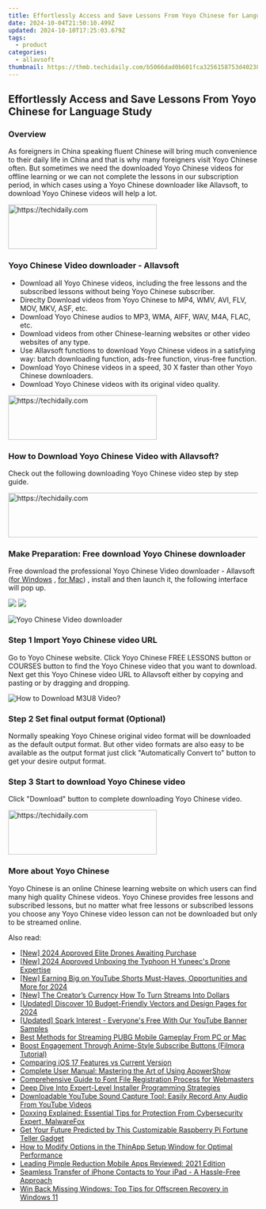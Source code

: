 ```yaml
---
title: Effortlessly Access and Save Lessons From Yoyo Chinese for Language Study
date: 2024-10-04T21:50:10.499Z
updated: 2024-10-10T17:25:03.679Z
tags:
  - product
categories:
  - allavsoft
thumbnail: https://thmb.techidaily.com/b5066dad0b601fca3256158753d40238cd5a1c7754394d186d31755e512b1e70.jpg
---
```


## Effortlessly Access and Save Lessons From Yoyo Chinese for Language Study

### Overview

As foreigners in China speaking fluent Chinese will bring much convenience to their daily life in China and that is why many foreigners visit Yoyo Chinese often. But sometimes we need the downloaded Yoyo Chinese videos for offline learning or we can not complete the lessons in our subscription period, in which cases using a Yoyo Chinese downloader like Allavsoft, to download Yoyo Chinese videos will help a lot.

<!-- affiliate ads begin -->
<a href="https://aligracehair.sjv.io/c/5597632/2006928/19272" target="_top" id="2006928">
  <img src="//a.impactradius-go.com/display-ad/19272-2006928" border="0" alt="https://techidaily.com" width="300" height="90"/>
</a>
<img height="0" width="0" src="https://aligracehair.sjv.io/i/5597632/2006928/19272" style="position:absolute;visibility:hidden;" border="0" />
<!-- affiliate ads end -->

### Yoyo Chinese Video downloader - Allavsoft

* Download all Yoyo Chinese videos, including the free lessons and the subscribed lessons without being Yoyo Chinese subscriber.
* Direclty Download videos from Yoyo Chinese to MP4, WMV, AVI, FLV, MOV, MKV, ASF, etc.
* Download Yoyo Chinese audios to MP3, WMA, AIFF, WAV, M4A, FLAC, etc.
* Download videos from other Chinese-learning websites or other video websites of any type.
* Use Allavsoft functions to download Yoyo Chinese videos in a satisfying way: batch downloading function, ads-free function, virus-free function.
* Download Yoyo Chinese videos in a speed, 30 X faster than other Yoyo Chinese downloaders.
* Download Yoyo Chinese videos with its original video quality.

<!-- affiliate ads begin -->
<a href="https://aligracehair.sjv.io/c/5597632/1997690/19272" target="_top" id="1997690">
  <img src="//a.impactradius-go.com/display-ad/19272-1997690" border="0" alt="https://techidaily.com" width="300" height="90"/>
</a>
<img height="0" width="0" src="https://aligracehair.sjv.io/i/5597632/1997690/19272" style="position:absolute;visibility:hidden;" border="0" />
<!-- affiliate ads end -->

### How to Download Yoyo Chinese Video with Allavsoft?

Check out the following downloading Yoyo Chinese video step by step guide.

<!-- affiliate ads begin -->
<a href="https://appsumo.8odi.net/c/5597632/2094421/7443" target="_top" id="2094421">
  <img src="//a.impactradius-go.com/display-ad/7443-2094421" border="0" alt="https://techidaily.com" width="728" height="90"/>
</a>
<img height="0" width="0" src="https://appsumo.8odi.net/i/5597632/2094421/7443" style="position:absolute;visibility:hidden;" border="0" />
<!-- affiliate ads end -->

### Make Preparation: Free download Yoyo Chinese downloader

Free download the professional Yoyo Chinese Video downloader - Allavsoft ([for Windows](https://tools.techidaily.com/allavsoft/products/) , [for Mac](https://tools.techidaily.com/allavsoft/products/)) , install and then launch it, the following interface will pop up.

[![](https://www.allavsoft.com/how-to/../images/how-to/free-download-win.jpg)](https://tools.techidaily.com/allavsoft/products/) [![](https://www.allavsoft.com/how-to/../images/how-to/free-download-mac.jpg)](https://tools.techidaily.com/allavsoft/products/)

![Yoyo Chinese Video downloader](https://www.allavsoft.com/how-to/../images/allavsoft/screen-shot-600.jpg)

### Step 1 Import Yoyo Chinese video URL

Go to Yoyo Chinese website. Click Yoyo Chinese FREE LESSONS button or COURSES button to find the Yoyo Chinese video that you want to download. Next get this Yoyo Chinese video URL to Allavsoft either by copying and pasting or by dragging and dropping.

![How to Download M3U8 Video?](https://www.allavsoft.com/how-to/../images/how-to/download-rtmp-video/download-rtmp-video.jpg)

### Step 2 Set final output format (Optional)

Normally speaking Yoyo Chinese original video format will be downloaded as the default output format. But other video formats are also easy to be available as the output format just click "Automatically Convert to" button to get your desire output format.

### Step 3 Start to download Yoyo Chinese video

Click "Download" button to complete downloading Yoyo Chinese video.

<!-- affiliate ads begin -->
<a href="https://aligracehair.sjv.io/c/5597632/1884017/19272" target="_top" id="1884017">
  <img src="//a.impactradius-go.com/display-ad/19272-1884017" border="0" alt="https://techidaily.com" width="300" height="90"/>
</a>
<img height="0" width="0" src="https://aligracehair.sjv.io/i/5597632/1884017/19272" style="position:absolute;visibility:hidden;" border="0" />
<!-- affiliate ads end -->

### More about Yoyo Chinese

Yoyo Chinese is an online Chinese learning website on which users can find many high quality Chinese videos. Yoyo Chinese provides free lessons and subscribed lessons, but no matter what free lessons or subscribed lessons you choose any Yoyo Chinese video lesson can not be downloaded but only to be streamed online.

<ins class="adsbygoogle"
     style="display:block"
     data-ad-format="autorelaxed"
     data-ad-client="ca-pub-7571918770474297"
     data-ad-slot="1223367746"></ins>

<ins class="adsbygoogle"
     style="display:block"
     data-ad-client="ca-pub-7571918770474297"
     data-ad-slot="8358498916"
     data-ad-format="auto"
     data-full-width-responsive="true"></ins>

<span class="atpl-alsoreadstyle">Also read:</span>
<div><ul>
<li><a href="https://fox-helps.techidaily.com/new-2024-approved-elite-drones-awaiting-purchase/"><u>[New] 2024 Approved Elite Drones Awaiting Purchase</u></a></li>
<li><a href="https://vp-tips.techidaily.com/new-2024-approved-unboxing-the-typhoon-h-yuneecs-drone-expertise/"><u>[New] 2024 Approved Unboxing the Typhoon H Yuneec's Drone Expertise</u></a></li>
<li><a href="https://youtube-blog.techidaily.com/arning-big-on-youtube-shorts-must-haves-opportunities-and-more-for-2024/"><u>[New] Earning Big on YouTube Shorts Must-Haves, Opportunities and More for 2024</u></a></li>
<li><a href="https://eaxpv-info.techidaily.com/new-the-creators-currency-how-to-turn-streams-into-dollars/"><u>[New] The Creator’s Currency How To Turn Streams Into Dollars</u></a></li>
<li><a href="https://fox-cloud.techidaily.com/updated-discover-10-budget-friendly-vectors-and-design-pages-for-2024/"><u>[Updated] Discover 10 Budget-Friendly Vectors and Design Pages for 2024</u></a></li>
<li><a href="https://youtube-webster.techidaily.com/93505929-updated-spark-interest-everyones-free-with-our-youtube-banner-samples/"><u>[Updated] Spark Interest - Everyone's Free With Our YouTube Banner Samples</u></a></li>
<li><a href="https://fox-web3.techidaily.com/best-methods-for-streaming-pubg-mobile-gameplay-from-pc-or-mac/"><u>Best Methods for Streaming PUBG Mobile Gameplay From PC or Mac</u></a></li>
<li><a href="https://youtube-web.techidaily.com/-engagement-through-anime-style-subscribe-buttons-filmora-tutorial/"><u>Boost Engagement Through Anime-Style Subscribe Buttons (Filmora Tutorial)</u></a></li>
<li><a href="https://buynow-info.techidaily.com/comparing-ios-17-features-vs-current-version/"><u>Comparing iOS 17 Features vs Current Version</u></a></li>
<li><a href="https://fox-web3.techidaily.com/complete-user-manual-mastering-the-art-of-using-apowershow/"><u>Complete User Manual: Mastering the Art of Using ApowerShow</u></a></li>
<li><a href="https://fox-web3.techidaily.com/comprehensive-guide-to-font-file-registration-process-for-webmasters/"><u>Comprehensive Guide to Font File Registration Process for Webmasters</u></a></li>
<li><a href="https://fox-web3.techidaily.com/deep-dive-into-expert-level-installer-programming-strategies/"><u>Deep Dive Into Expert-Level Installer Programming Strategies</u></a></li>
<li><a href="https://fox-web3.techidaily.com/downloadable-youtube-sound-capture-tool-easily-record-any-audio-from-youtube-videos/"><u>Downloadable YouTube Sound Capture Tool: Easily Record Any Audio From YouTube Videos</u></a></li>
<li><a href="https://fox-web3.techidaily.com/doxxing-explained-essential-tips-for-protection-from-cybersecurity-expert-malwarefox/"><u>Doxxing Explained: Essential Tips for Protection From Cybersecurity Expert, MalwareFox</u></a></li>
<li><a href="https://hardware-help.techidaily.com/get-your-future-predicted-by-this-customizable-raspberry-pi-fortune-teller-gadget/"><u>Get Your Future Predicted by This Customizable Raspberry Pi Fortune Teller Gadget</u></a></li>
<li><a href="https://fox-web3.techidaily.com/how-to-modify-options-in-the-thinapp-setup-window-for-optimal-performance/"><u>How to Modify Options in the ThinApp Setup Window for Optimal Performance</u></a></li>
<li><a href="https://fox-web3.techidaily.com/leading-pimple-reduction-mobile-apps-reviewed-2021-edition/"><u>Leading Pimple Reduction Mobile Apps Reviewed: 2021 Edition</u></a></li>
<li><a href="https://fox-web3.techidaily.com/seamless-transfer-of-iphone-contacts-to-your-ipad-a-hassle-free-approach/"><u>Seamless Transfer of iPhone Contacts to Your iPad - A Hassle-Free Approach</u></a></li>
<li><a href="https://win11.techidaily.com/win-back-missing-windows-top-tips-for-offscreen-recovery-in-windows-11/"><u>Win Back Missing Windows: Top Tips for Offscreen Recovery in Windows 11</u></a></li>
</ul></div>

